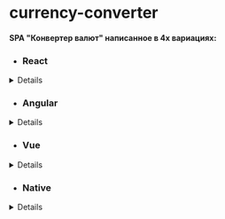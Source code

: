 # currency-converter

#### SPA "Конвертер валют" написанное в 4х вариациях:

- ### React

<details>
 Исходный код в [ветке react:](https://github.com/loki87by/currency-converter/tree/react/) 
 
 Деплой [тут:](https://loki87by.github.io/currency-converter/) 
</details>

- ### Angular

<details>
 Исходный код в [ветке angular:](https://github.com/loki87by/currency-converter/tree/angular/) 

 Деплой [тут:](currency-converter-ang.netlify.app/) 
</details>

- ### Vue

<details>
 Исходный код в [ветке vue:](https://github.com/loki87by/currency-converter/tree/vue/) 
 
 Деплой [тут:](currency-converter-vue.netlify.app/) 
</details>

- ### Native
<details>
 Исходный код в [ветке vanilla:](https://github.com/loki87by/currency-converter/tree/vanilla/) 

 Деплой [тут:](currency-converter-vanilla.netlify.app/) 
</details>
